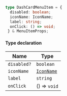 ```ts
type DashCardMenuItem = {
  disabled: boolean;
  iconName: IconName;
  label: string;
  onClick: () => void;
 } & MenuItemProps;
```

#### Type declaration

| Name        | Type                                       |
| ----------- | ------------------------------------------ |
| `disabled?` | `boolean`                                  |
| `iconName`  | [`IconName`](./generated/html/IconName.md) |
| `label`     | `string`                                   |
| `onClick`   | () => `void`                               |
